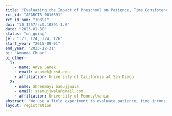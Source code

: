```yaml
---
title: "Evaluating the Impact of Preschool on Patience, Time Consistency and Commitment Demand"
rct_id: "AEARCTR-0010891"
rct_id_num: "10891"
doi: "10.1257/rct.10891-1.0"
date: "2023-01-30"
status: "on_going"
jel: "I21, I24, J24, I26"
start_year: "2015-09-01"
end_year: "2023-12-31"
pi: "Amanda Chuan"
pi_other:
  1:
    - name: Anya Samek
    - email: asamek@ucsd.edu
    - affiliation: University of California at San Diego
  2:
    - name: Shreemayi Samujjwala
    - email: ssamujjwala@gmail.com
    - affiliation: University of Pennsylvania
abstract: "We use a field experiment to evaluate patience, time inconsistency and commitment demand among young children. We first show that patience at ages 5-10 positively predicts reading scores up to 4 years later, even when controlling for cognitive and executive function assessment scores. In contrast, time inconsistency and commitment demand do not predict reading scores. Second, we evaluate whether preschool affects patience. We leverage a field experiment that randomized children to different preschool curricula. We find that children who were offered the preschool curriculum focused on self-regulation make patient decisions in both periods of the experiment, whereas control children who were not offered the preschool intervention do not. Further, preschool helps children use commitment devices to manage their time inconsistency, but does not affect time inconsistency directly."
layout: registration
---
```


